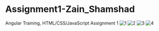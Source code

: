 # Assignment1-Zain_Shamshad
Angular Training, HTML/CSS/JavaScript Assignment 1
![1](https://user-images.githubusercontent.com/97530221/153148517-831231d8-a627-48c8-80a1-a9863ac406ee.png)
![2](https://user-images.githubusercontent.com/97530221/153148556-aa015348-1907-438c-ab8b-4fe99eb021f0.png)
![3](https://user-images.githubusercontent.com/97530221/153148573-6d0a2645-7c6a-4b39-afad-7f9df56242dc.png)
![4](https://user-images.githubusercontent.com/97530221/153148585-4841a059-cef6-4275-8136-e31abf683fc4.png)
